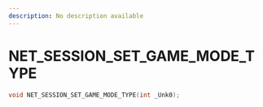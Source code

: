 ```yaml
---
description: No description available 
---
```


# NET_SESSION_SET_GAME_MODE_TYPE

```cpp
void NET_SESSION_SET_GAME_MODE_TYPE(int _Unk0);
```